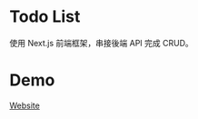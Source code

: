 # Todo List
使用 Next.js 前端框架，串接後端 API 完成 CRUD。

# Demo
[Website](https://next-todo-list-eight.vercel.app/)